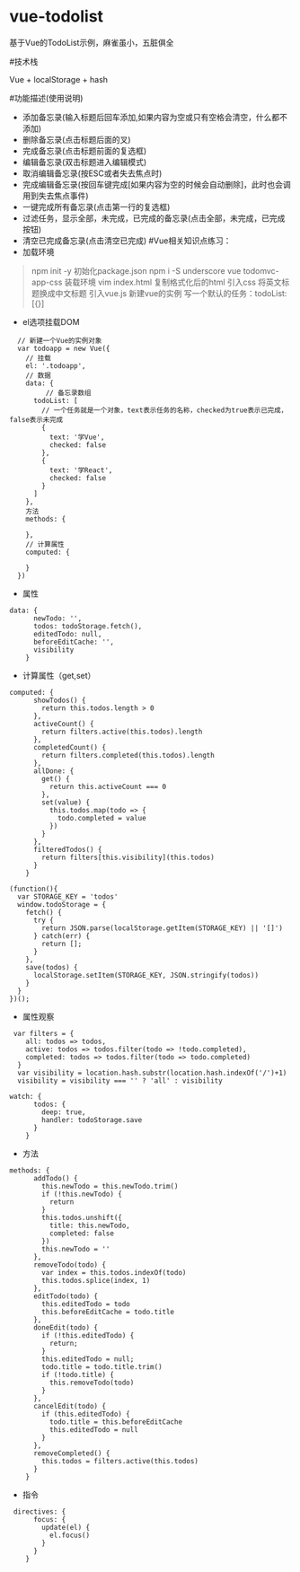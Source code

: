 # vue-todolist

基于Vue的TodoList示例，麻雀虽小，五脏俱全

#技术栈

Vue + localStorage + hash

#功能描述(使用说明)

- 添加备忘录(输入标题后回车添加,如果内容为空或只有空格会清空，什么都不添加)
- 删除备忘录(点击标题后面的叉)
- 完成备忘录(点击标题前面的复选框)
- 编辑备忘录(双击标题进入编辑模式)
- 取消编辑备忘录(按ESC或者失去焦点时)
- 完成编辑备忘录(按回车键完成[如果内容为空的时候会自动删除]，此时也会调用到失去焦点事件)
- 一键完成所有备忘录(点击第一行的复选框)
- 过滤任务，显示全部，未完成，已完成的备忘录(点击全部，未完成，已完成按钮)
- 清空已完成备忘录(点击清空已完成)
#Vue相关知识点练习：
- 加载环境
> npm init -y  初始化package.json
npm i -S underscore vue todomvc-app-css 装载环境
vim index.html
复制格式化后的html
引入css
将英文标题换成中文标题
引入vue.js
新建vue的实例
写一个默认的任务：todoList: [{}]
- el选项挂载DOM
```
  // 新建一个Vue的实例对象
  var todoapp = new Vue({
    // 挂载
    el: '.todoapp',
    // 数据
    data: {
         // 备忘录数组
      todoList: [
        // 一个任务就是一个对象，text表示任务的名称，checked为true表示已完成，false表示未完成
        {
          text: '学Vue',
          checked: false
        },
        {
          text: '学React',
          checked: false
        }
      ]
    },
    方法
    methods: {

    },
    // 计算属性
    computed: {

    }
  })

```
- 属性
```
data: {
      newTodo: '',
      todos: todoStorage.fetch(),
      editedTodo: null,
      beforeEditCache: '',
      visibility
    }
```
- 计算属性（get,set）
```
computed: {
      showTodos() {
        return this.todos.length > 0
      },
      activeCount() {
        return filters.active(this.todos).length
      },
      completedCount() {
        return filters.completed(this.todos).length
      },
      allDone: {
        get() {
          return this.activeCount === 0
        },
        set(value) {
          this.todos.map(todo => {
            todo.completed = value
          })
        }
      },
      filteredTodos() {
        return filters[this.visibility](this.todos)
      }
    }
  ```
```
(function(){
  var STORAGE_KEY = 'todos'
  window.todoStorage = {
    fetch() {
      try {
        return JSON.parse(localStorage.getItem(STORAGE_KEY) || '[]')
      } catch(err) {
        return [];
      }
    },
    save(todos) {
      localStorage.setItem(STORAGE_KEY, JSON.stringify(todos))
    }
  }
})();
```
- 属性观察
```
 var filters = {
    all: todos => todos,
    active: todos => todos.filter(todo => !todo.completed),
    completed: todos => todos.filter(todo => todo.completed)
  }
  var visibility = location.hash.substr(location.hash.indexOf('/')+1)
  visibility = visibility === '' ? 'all' : visibility

watch: {
      todos: {
        deep: true,
        handler: todoStorage.save
      }
    }
```
- 方法
```
methods: {
      addTodo() {
        this.newTodo = this.newTodo.trim()
        if (!this.newTodo) {
          return
        }
        this.todos.unshift({
          title: this.newTodo,
          completed: false
        })
        this.newTodo = ''
      },
      removeTodo(todo) {
        var index = this.todos.indexOf(todo)
        this.todos.splice(index, 1)
      },
      editTodo(todo) {
        this.editedTodo = todo
        this.beforeEditCache = todo.title
      },
      doneEdit(todo) {
        if (!this.editedTodo) {
          return;
        }
        this.editedTodo = null;
        todo.title = todo.title.trim()
        if (!todo.title) {
          this.removeTodo(todo)
        }
      },
      cancelEdit(todo) {
        if (this.editedTodo) {
          todo.title = this.beforeEditCache
          this.editedTodo = null
        }
      },
      removeCompleted() {
        this.todos = filters.active(this.todos)
      }
    }
 ```
- 指令
```
 directives: {
      focus: {
        update(el) {
          el.focus()
        }
      }
    }
```
